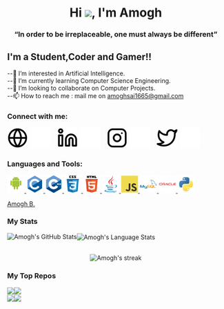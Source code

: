 <h1 align="center">Hi <img src="https://raw.githubusercontent.com/MartinHeinz/MartinHeinz/master/wave.gif" width="30px">, I'm Amogh</h1>
<h3 align="center">“In order to be irreplaceable, one must always be different”</h3>

## I'm a Student,Coder and Gamer!!
--👀 I’m interested in Artificial Intelligence.<br/>
--🌱 I’m currently learning Computer Science Engineering.<br/>
--💞️ I’m looking to collaborate on Computer Projects.<br/>
--📫 How to reach me : mail me on amoghsai1665@gmail.com<br/>

### Connect with me:

[![website](./img/globe-light.svg)](https://amoghs.netlify.app#gh-light-mode-only)
[![website](./img/globe-dark.svg)](https://amoghs.netlify.app#gh-dark-mode-only)
&nbsp;&nbsp;
[![website](./img/linkedin-light.svg)](https://www.linkedin.com/in/amoghsbharadwaj#gh-light-mode-only)
[![website](./img/linkedin-dark.svg)](https://www.linkedin.com/in/amoghsbharadwaj#gh-dark-mode-only)
&nbsp;&nbsp;
[![website](./img/instagram-light.svg)](https://instagram.com/_babayaga16#gh-light-mode-only)
[![website](./img/instagram-dark.svg)](https://instagram.com/_babayaga16#gh-dark-mode-only)
&nbsp;&nbsp;
[![website](./img/twitter-light.svg)](https://twitter.com/AmoghSBharadwaj#gh-light-mode-only)
[![website](./img/twitter-dark.svg)](https://twitter.com/AmoghSBharadwaj#gh-dark-mode-only)

### Languages and Tools:

<p align="left"> <a href="https://developer.android.com" target="_blank" rel="noreferrer"> <img src="https://raw.githubusercontent.com/devicons/devicon/master/icons/android/android-original-wordmark.svg" alt="android" width="40" height="40"/> </a> <a href="https://www.cprogramming.com/" target="_blank" rel="noreferrer"> <img src="https://raw.githubusercontent.com/devicons/devicon/master/icons/c/c-original.svg" alt="c" width="40" height="40"/> </a> <a href="https://www.w3schools.com/cpp/" target="_blank" rel="noreferrer"> <img src="https://raw.githubusercontent.com/devicons/devicon/master/icons/cplusplus/cplusplus-original.svg" alt="cplusplus" width="40" height="40"/> </a> <a href="https://www.w3schools.com/css/" target="_blank" rel="noreferrer"> <img src="https://raw.githubusercontent.com/devicons/devicon/master/icons/css3/css3-original-wordmark.svg" alt="css3" width="40" height="40"/> </a> <a href="https://www.w3.org/html/" target="_blank" rel="noreferrer"> <img src="https://raw.githubusercontent.com/devicons/devicon/master/icons/html5/html5-original-wordmark.svg" alt="html5" width="40" height="40"/> </a> <a href="https://www.java.com" target="_blank" rel="noreferrer"> <img src="https://raw.githubusercontent.com/devicons/devicon/master/icons/java/java-original.svg" alt="java" width="40" height="40"/> </a> <a href="https://developer.mozilla.org/en-US/docs/Web/JavaScript" target="_blank" rel="noreferrer"> <img src="https://raw.githubusercontent.com/devicons/devicon/master/icons/javascript/javascript-original.svg" alt="javascript" width="40" height="40"/> </a> <a href="https://www.mysql.com/" target="_blank" rel="noreferrer"> <img src="https://raw.githubusercontent.com/devicons/devicon/master/icons/mysql/mysql-original-wordmark.svg" alt="mysql" width="40" height="40"/> </a> <a href="https://www.oracle.com/" target="_blank" rel="noreferrer"> <img src="https://raw.githubusercontent.com/devicons/devicon/master/icons/oracle/oracle-original.svg" alt="oracle" width="40" height="40"/> </a> <a href="https://www.python.org" target="_blank" rel="noreferrer"> <img src="https://raw.githubusercontent.com/devicons/devicon/master/icons/python/python-original.svg" alt="python" width="40" height="40"/> </a> </p>

<div class="badge-base LI-profile-badge" data-locale="en_US" data-size="medium" data-theme="dark" data-type="VERTICAL" data-vanity="amoghsbharadwaj" data-version="v1"><a class="badge-base__link LI-simple-link" href="https://in.linkedin.com/in/amoghsbharadwaj?trk=profile-badge">Amogh B.</a></div>
              
### My Stats

  <img align="left" alt="Amogh's GitHub Stats" src="https://github-readme-stats.vercel.app/api?username=amoghsbharadwaj&theme=radical&show_icons=true" /> 
  
  <img align="center" alt="Amogh's Language Stats" src="https://github-readme-stats.vercel.app/api/top-langs/?username=amoghsbharadwaj&theme=radical&layout=compact" />
  
  </br>
  <br/>
  <p align="center">
        <img alt="Amogh's streak" src="https://github-readme-streak-stats.herokuapp.com/?user=amoghsbharadwaj&theme=black-ice&hide_border=true&stroke=0000&background=060A0CD0"/>
    </a>
</p>

### My Top Repos
<img align="left" src="https://github-readme-stats.vercel.app/api/pin/?username=amoghsbharadwaj&theme=radical&repo=AI-ML-Colon-Cancer" />
<img align="left" src="https://github-readme-stats.vercel.app/api/pin/?username=amoghsbharadwaj&theme=radical&repo=Covid-Bed-Slot-Booking-System" /> <br/>
<img align="left" src="https://github-readme-stats.vercel.app/api/pin/?username=amoghsbharadwaj&theme=radical&repo=Weather-Application" /> 
<img align="left" src="https://github-readme-stats.vercel.app/api/pin/?username=amoghsbharadwaj&theme=radical&repo=Jumping-Box" /> <br/>


